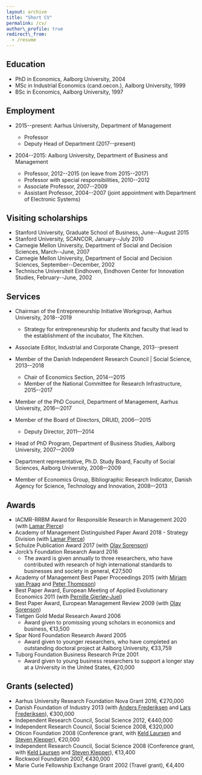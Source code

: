 ```yaml
---
layout: archive
title: "Short CV"
permalink: /cv/
author\_profile: true
redirect\_from:
  - /resume
---
```


## Education
* PhD in Economics, Aalborg University, 2004
* MSc in Industrial Economics (cand.oecon.), Aalborg University, 1999
* BSc in Economics, Aalborg University, 1997


## Employment
* 2015--present: Aarhus University, Department of Management
  * Professor
  * Deputy Head of Department (2017--present)

* 2004--2015: Aalborg University, Department of Business and Management
  * Professor, 2012--2015 (on leave from 2015--2017)
  * Professor with special responsibilities, 2010--2012
  * Associate Professor, 2007--2009
  * Assistant Professor, 2004--2007 (joint appointment with Department of Electronic Systems)


## Visiting scholarships
* Stanford University, Graduate School of Business, June--August 2015
* Stanford University, SCANCOR, January--July 2010
* Carnegie Mellon University, Department of Social and Decision Sciences, March--June, 2007
* Carnegie Mellon University, Department of Social and Decision Sciences, September--December, 2002
* Technische Universiteit Eindhoven, Eindhoven Center for Innovation Studies, February--June, 2002


## Services
* Chairman of the Entrepreneurship Initiative Workgroup, Aarhus University, 2018--2019
  
  * Strategy for entrepreneurship for students and faculty that lead to the establishment of the incubator, The Kitchen.
  
* Associate Editor, Industrial and Corporate Change, 2013--present
  
* Member of the Danish Independent Research Council \| Social Science, 2013–-2018
  
  * Chair of Economics Section, 2014-–2015
  * Member of the National Committee for Research Infrastructure, 2015--2017
  
* Member of the PhD Council, Department of Management, Aarhus University, 2016–-2017

* Member of the Board of Directors, DRUID, 2006–-2015
  
  * Deputy Director, 2011–-2014
  
* Head of PhD Program, Department of Business Studies, Aalborg University, 2007-–2009

* Department representative, Ph.D. Study Board, Faculty of Social Sciences, Aalborg University, 2008–-2009

* Member of Economics Group, Bibliographic Research Indicator, Danish Agency for Science, Technology and Innovation, 2008–-2013
	
	  
## Awards
* IACMR-RRBM Award for Responsible Research in Management 2020 (with [Lamar Pierce][1]) 
* Academy of Management Distinguished Paper Award 2018 - Strategy Division (with [Lamar Pierce][2])
* Schulze Publication Award 2017 (with [Olav Sorenson][3])
* Jorck’s Foundation Research Award 2016
  * The award is given annually to three researchers, who have contributed with research of high international standards to businesses and society in general, €27,500
* Academy of Management Best Paper Proceedings 2015 (with [Mirjam van Praag][4] and [Peter Thompson][5])
* Best Paper Award, European Meeting of Applied Evolutionary Economics 2011 (with [Pernille Gjerløv-Juel][6])
* Best Paper Award, European Management Review 2009 (with [Olav Sorenson][7])
* Tietgen Gold Medal Research Award 2006
  * Award given to promissing young scholars in economics and business, €13,500
* Spar Nord Foundation Research Award 2005
  * Award given to younger researchers, who have completed an outstanding doctoral project at Aalborg University, €33,759
* Tuborg Foundation Business Research Prize 2001
  * Award given to young business researchers to support a longer stay at a University in the United States, €20,000


## Grants (selected)
* Aarhus University Research Foundation Nova Grant 2016, €270,000
* Danish Foundation of Industry 2013 (with [Anders Frederiksen][8] and [Lars Frederiksen][9]), €300,000
* Independent Research Council, Social Science 2012, €440,000
* Independent Research Council, Social Science 2008, €320,000
* Oticon Foundation 2008 (Conference grant, with [Keld Laursen][10] and [Steven Klepper][11]), €20,000
* Independent Research Council, Social Science 2008 (Conference grant, with [Keld Laursen][12] and [Steven Klepper][13]), €13,400
* Rockwool Foundation 2007, €430,000
* Marie Curie Fellowship Exchange Grant 2002 (Travel grant), €4,400

[1]:	https://www.lamarpierce.net
[2]:	https://www.lamarpierce.net
[3]:	http://www.olavsorenson.net
[4]:	https://scholar.google.com/citations?user=_DG87ikAAAAJ&hl=en
[5]:	https://scholar.google.com/citations?user=JfUVbEsAAAAJ&hl=en
[6]:	https://scholar.google.com/citations?user=qmt9GCYAAAAJ&hl=en
[7]:	http://www.olavsorenson.net
[8]:	https://scholar.google.com/citations?user=qmt9GCYAAAAJ&hl=en
[9]:	https://scholar.google.com/citations?user=qmt9GCYAAAAJ&hl=en
[10]:	https://scholar.google.com/citations?user=j_L_OH0AAAAJ&hl=en
[11]:	https://www.cmu.edu/dietrich/sds/people/in-memoriam/steven-klepper.html
[12]:	https://scholar.google.com/citations?user=j_L_OH0AAAAJ&hl=en
[13]:	https://www.cmu.edu/dietrich/sds/people/in-memoriam/steven-klepper.html